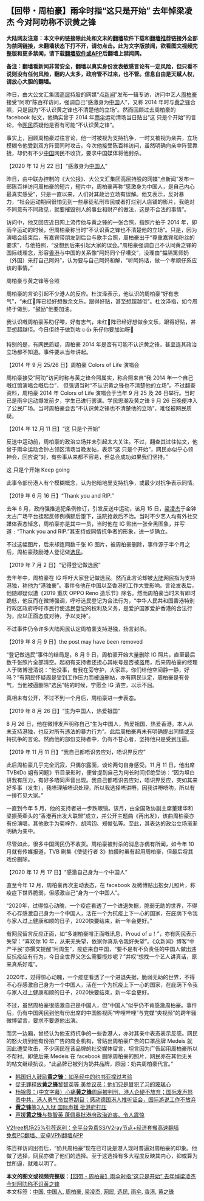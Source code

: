  <h2>【回带・周柏豪】雨伞时指“这只是开始” 去年悼梁凌杰 今对阿叻称不识黄之锋</h2> <p class="notice"><b>大陆网友注意：本文中的链接除此处和文末的<a href="https://github.com/bannedbook/fanqiang" >翻墙</a>软件下载和<a href="https://github.com/killgcd/justmysocks/blob/master/README.md">翻墙推荐</a>链接外全部为禁网链接，未翻墙状态下打不开，请勿点击。此为文字版禁闻，欲看图文视频完整版和更多禁闻，请下载<a href="https://github.com/bannedbook/fanqiang">翻墙软件或APP</a>后翻墙上禁闻网。</p><p>备注：翻墙看新闻非常安全，翻墙以真实身份发表敏感言论有一定风险，但只看不说则没有任何风险，翻的人太多，政府管不过来，也不管。信息自由是天赋人权，请放心大胆的翻墙。</b></p>  <div class="entry">  <p>昨日，由大公文汇集团<span class='wp_keywordlink_affiliate'><a href="https://www.bannedbook.org/bnews/ccpdope/" title="中共高层内幕" target="_blank">高层</a></span>持股的网媒“点<span class='wp_keywordlink_affiliate'><a href="https://www.bannedbook.org/" title="新闻">新闻</a></span>”发布一辑专访，访问中艺人<a href="https://www.bannedbook.org/bnews/tag/%E5%91%A8%E6%9F%8F%E8%B1%AA/" class="st_tag internal_tag" rel="tag" title="标签 周柏豪 下的日志">周柏豪</a>接受“阿叻”陈百祥访问，强调自己“感激身为<span class='wp_keywordlink_affiliate'><a href="https://www.bannedbook.org/" title="中国" target="_blank">中国</a></span>人”，又称 2014 年时与<a href="https://www.bannedbook.org/bnews/tag/%e9%bb%84%e4%b9%8b%e9%94%8b/" class="st_tag internal_tag" rel="tag" title="标签 黄之锋 下的日志">黄之锋</a>合照，只是因为“不认识黄之锋也不清楚他的立场”。然而回顾过去周柏豪的 facebook 帖文，他确实曾于 2014 年<a href="https://www.bannedbook.org/bnews/tag/%e9%9b%a8%e4%bc%9e/" class="st_tag internal_tag" rel="tag" title="标签 雨伞 下的日志">雨伞</a>运动清场当日贴出“这 只是个开始”的言论，令<a href="https://www.bannedbook.org/bnews/tag/%e7%bd%91%e6%b0%91/" class="st_tag internal_tag" rel="tag" title="标签 网民 下的日志">网民</a>质疑他是否有可能“不认识黄之锋”。</p> <p>事实上，回顾周柏豪过往言论，他一时被视为支持抗争，一时又被视为亲共，立场模糊令他受到双方阵营同时攻击。今次他接受陈百祥访问，虽然明确向亲中阵营靠拢，却仍有不少<a href="https://www.bannedbook.org/bnews/tag/%E4%B8%AD%E5%9B%BD/" class="st_tag internal_tag" rel="tag" title="标签 中国 下的日志">中国</a>网民不收货，要求中国媒体将他封杀。</p> <p>【2020 年 12 月 22 日】“感激身为<a href="https://www.bannedbook.org/bnews/tag/%e4%b8%ad%e5%9b%bd%e4%ba%ba/" class="st_tag internal_tag" rel="tag" title="标签 中国人 下的日志">中国人</a>”</p> <p>昨日，由中联办控制的《大公报》、大公文汇集团高层持股的网媒“点新闻”发布一部陈百祥访问周柏豪的短片，短片中，周柏豪再称“感激身为中国人，是自己内心最真实感受”，只是一直以来，人们对其政治立场有误解。他又表示，反对暴力，“社会运动期间很怕见到一些暴徒私刑市民或者打烂别人店铺的影片，我绝对不同意有不同政见，就要摧毁别人的事业和财产的做法，这是不合法的事情”。</p> <p>访问中，他又回应近日网上流传他与黄之锋的一张合照，指照片拍于 2014 年，即雨伞运动的时候，但周柏豪称当时“不认识黄之锋也不清楚他的立场”。只是，因为演唱会结束后，有嘉宾带朋友到后台与歌手合照，周柏豪出于“尊重嘉宾和粉丝的要求”，与他拍照，“没想到后来引起大家的误会。”周柏豪强调自己不认同黄之锋的国际线理念，形容<a href="https://www.bannedbook.org/bnews/tag/%e9%a6%99%e6%b8%af/" class="st_tag internal_tag" rel="tag" title="标签 香港 下的日志">香港</a>与中国的关系像“阿妈同个仔嘈交”，没理由“揾隔篱师奶（外国）来打自己阿妈”，认为要与自己阿妈和解，“听阿妈话，做一个孝顺仔系应该的事情。”</p> <p>周柏豪与黄之锋等合照</p> <p>周柏豪的言论引起不少港人的反应。杜汶泽表示，他认识的周柏豪“好有志气”，“未红𠮶阵已经好想做余文乐，跟得好贴，甚至想超越佢”。杜汶泽指，如今周终于做到，“鼓励”他要加油。</p> <p>我认识嘅周柏豪系叻仔嚟，好有志气，未红𠮶阵已经好想做余文乐，跟得好贴，甚至想超越佢。今日佢终于做到咗☺️👍 乐仔你要加油呀💪</p> <p>特别的是，有网民质疑，周柏豪 2014 年是否有可能不认识黄之锋，甚至连其政治立场都不知道。事件要从当年讲起。</p>  <p>【2014 年 9 月 25/26 日】周柏豪 Colors of Life 演唱会</p> <p>周柏豪接受“阿叻”访问时称与黄之锋合照属实，称合照来自“我 2014 年一个自己嘅红馆演唱会嘅后台”， 但强调当时“不认识黄之锋也不清楚他的立场”。不过翻查资料，周柏豪 2014 年 Colors of Life 演唱会于当年 9 月 25 及 26 日举行。当时已是雨伞运动爆发前夕，学生已进行罢课。学民思潮及黄之锋 9 月 26 日晚便冲入了公民广场。当时周柏豪会否“不认识黄之锋也不清楚他的立场”，难怪被网民质疑。</p> <p>【2014 年 12 月 11 日】“这 只是个开始”</p> <p>反送中运动前，周柏豪的政治立场并未引起太大关注。不过，翻查其过往帖文，他曾于雨伞运动金钟占领区清场当晚发帖，表示“这 只是个开始”，网民亦似乎心领神会，回应说“对，有些事从来都不容易，但总会成功如果我们坚持。”</p> <p>这 只是个开始 Keep going</p> <p>此事令部份港人有个模糊概念，认为他暗地里支持抗争，或最少对抗争表示同情。</p> <p>【2019 年 6 月 16 日】“Thank you and RIP.”</p> <p>去年 6 月，政府强推逃犯条例修订，引发反送中运动，该月 15 日，<a href="https://www.bannedbook.org/bnews/tag/%E6%A2%81%E5%87%8C%E6%9D%B0/" class="st_tag internal_tag" rel="tag" title="标签 梁凌杰 下的日志">梁凌杰</a>于金钟太古广场平台挂起反修例横额后堕下，送院抢救后不治。当时不少艺人均有外社交媒体表态悼念，周柏豪亦是其中一员，当时他在 IG 贴出一张全黑图象，并写道﹕“Thank you and RIP.”其支持或同情抗争者的形象，进一步确立。</p> <p>不过这幅图片，后来却连同数千张 IG 图片，被周柏豪删除，事件源于半个月之后，周柏豪鼓励港人登记做<a href="https://www.bannedbook.org/bnews/tag/%E9%80%89%E6%B0%91/" class="st_tag internal_tag" rel="tag" title="标签 选民 下的日志">选民</a>。</p>  <p>【2019 年 7 月 2 日】“记得登记做选民”</p> <p>去年年中，周柏豪在 IG 呼吁大家登记做选民。然而此言论却被<span class='wp_keywordlink_affiliate'><a href="https://www.bannedbook.org/" title="大陆" target="_blank">大陆</a></span>网民指为支持港独，称他为“港独豪”。事件令他在中国以至香港的工作大受影响。言论发表后，他随即疑似遭《2019 重庆 OPPO Reno 造乐节》除名。然而周柏豪当时未有即时跪低，他反而在微博强调，呼吁选民登记为合法行为，“中华人民共和国香港特别行政区政府呼吁市民行使选民登记的权利及义务，是爱护国家爱护香港的合法行为，应以正面态度对待，予以支持”。</p> <p>不过事件仍令许多大陆网民认定周柏豪支持港独，扬言封杀。</p> <p>【2019 年 8 月 9 日】the post may have been removed</p> <p>“登记做选民”事件的结局是，8 月 9 日，周柏豪开始大量删除 IG 照片，直至最后数千张照片全部清空。起初有支持者还担心其帐号是否被盗用，后来周柏豪的经理人于微博澄清说︰“他没事，有我在旁守护，大家乖，你们给他空间静一静，好吗？”有网民怀疑周是受到工作压力而被逼删帖，亦有网民认定，周柏豪是有骨气，当他被逼删除“选民”帖的时候，宁愿全 IG 清空，以示不屈。</p> <p>真相未有公开，不过不到一个月后，周柏豪进一步表态。</p> <p>【2019 年 8 月 26 日】“生为中国人，热爱祖国”</p> <p>8 月 26 日，他在微博发声明称自己“生为中国人，热爱祖国、热爱香港。本人从未支持港独，也反对所有违法的暴力行为”。此后周柏豪再未有明确提出同情或支持抗争的言论。然而他的部份支持者中，仍有不甘心者，坚持他只是受到压逼。</p> <p>【2019 年 11 月 11 日】“我自己都唔识去应对，唔识畀反应”</p>  <p>此后周柏豪几乎完全沉寂，只偶尔露面，谈论两句自身感受。11 月 11 日，他出席 TVB《Do 姐有问题》节目录影时，便曾提到自己为何长时间拒绝受访：“因为坦白讲我有压力，有好多唔同声音出现。我自己都唔识去应对，唔识畀反应，突如其来好多事（发生），我唔理解唔识处理，所以我选择唔讲嘢，因我讲嘢唔叻，所以有一排冇见大家。”</p> <p>一直到今年 5 月，他的支持者进一步跌眼镜。该月，由全国政协副主席董建华和梁振英牵头的“香港再出发大联盟”成立，并公开主题曲《再出发》，该曲周柏豪亦有份演唱，其他歌手为菊梓乔、胡鸿钧、郑俊弘等。至此，其表达的政治立场渐渐明确为亲中。</p> <p>尽管如此，很多中国网民仍不收货。周柏豪被封杀的消息亦偶有所闻，如今年 10 月就有传媒报道，TVB 剧集《使徒行者 3》拍摄时虽有起用周柏豪，但最后将其戏份删除。</p> <p>【2020 年 12 月 17 日】“感激自己身为一个中国人” </p> <p>直至今年 12 月，周柏豪再次主动表态，在 facebook 及微博贴出抱女儿照片，称疫症下世界脆弱，但感激自己“身为一个中国人”。</p> <p>“2020年，过得惊心动魄，一个疫症看透了一个进退失据，脆弱无助的世界，不得不心存感激自己身为一个中国人，活在一个为抗疫上下一心的国家，在庇荫下令我与家人过上健康和顺的日子，2020快要结束，新一年会更好。”</p> <p>有网民留言反应正面，如“多谢柏豪咁正面嘅讯息，Proud of u！”，亦有网民表示失望：“喜欢你 10 年，从来无失望，依家你真系令我好失望”。《众新闻》博客“中产平民”亦撰文提醒“阿周生”，疫症来自中国，“要不是有不负责任的中国人做出违反抗疫应有行为，今日全世界又怎么需要揽炒呢？”并叹“想找一个艺人讲真话，原来真系好难”。</p> <p>2020年，过得惊心动魄，一个疫症看透了一个进退失据，脆弱无助的世界，不得不心存感激自己身为一个中国人，活在一个为抗疫上下一心的国家，在庇荫下令我与家人过上健康和顺的日子，2020快要结束，新一年会更好。</p> <p>不过，虽然周柏豪很感激自己是中国人，但“中国人”似乎仍不肯感激周柏豪。事件后，仍有中国网民到他有份出席的中国影视网“哔哩哔哩”与党媒“央视频”的跨年骚微博留言，要求不要邀他出演。</p>  <p>而另一边厢，曾经认为他支持抗争的一些香港人，亦对其亲中表态表示反感。网民的怒火烧到他有份拍广告的商业机构，曾贴出周柏豪广告的口罩品牌 Medeis 就因此遭受攻击，不少网民在该品牌的社交媒体留言，坦言因为广告起用周柏豪所以不帮衬。即使后来 Medeis 在 facebook 删除周柏豪的照片，网民亦在其他无关的帖文继续抗议。“此品牌已被列为奶共品牌，原因：奶共周柏豪代言。”</p> <ul class='op-related-articles' title='相关阅读'> <li><a href='https://www.bannedbook.org/bnews/comments/20201218/1450396.html' target='_blank'>韩国妇人鼓励<b>黄之锋</b>：如圣经中的约书亚撑过考验</a></li> <li><a href='https://www.bannedbook.org/bnews/comments/20201212/1446350.html' target='_blank'>促无罪释放<b>黄之锋</b>黎智英等 美参议员：他们只是冒犯了习的玻璃心</a></li> <li><a href='https://www.bannedbook.org/bnews/bannedvideo/20201204/1442129.html' target='_blank'>杨锦霞：(中文字幕）心痛<b>黄之锋</b>周庭被判刑，港人企硬不放弃；国际发声怒责中共，港人勇气令世界刮目；感动德国港人推听证会，国际游说工作不放弃</a></li> <li><a href='https://www.bannedbook.org/bnews/bannedvideo/20201204/1441957.html' target='_blank'><b>黄之锋</b>等3人入狱 国际声援 批港府打压</a></li> <li><a href='https://www.bannedbook.org/bnews/cnnews/hknews/20201204/1441897.html' target='_blank'>声援<b>黄之锋</b>与黎智英 蓬佩奥批港府政治迫害、令人震惊</a></li> </ul> <p class="texttj"> <a href="https://www.bannedbook.org/forum23/topic22702.html" target="_blank">V2free机场25%引荐返利：全平台免费SS/V2ray节点+经济套餐高速翻墙</a><br/> <a href="https://github.com/bannedbook/fanqiang/wiki/%E7%A6%81%E9%97%BB%E7%BD%91%E5%AE%89%E5%8D%93%E7%BF%BB%E5%A2%99%E6%96%B0%E9%97%BBAPP" target="_blank">免费PC翻墙、安卓VPN翻墙APP</a></p><p>陈百祥访问出街后，“奶共周柏豪”现在已可说是港人现时普遍对周柏豪的印象。他做了选择，网民亦做了他们的选择。至于这选择有多大程度反映其内心，抑或算为世所逼，就难以明了。</p><a name='sharetosocial'></a>       <div><b>本文的图文或视频完整版</b>：<a href='https://www.bannedbook.org/bnews/comments/20201223/1453434.html'>【回带・周柏豪】雨伞时指“这只是开始” 去年悼梁凌杰 今对阿叻称不识黄之锋</a></div>  </div><!--END ENTRY--> <div class="postfooter"> <div>本文标签：<a href="https://www.bannedbook.org/bnews/tag/%E4%B8%AD%E5%9B%BD/" rel="tag">中国</a>, <a href="https://www.bannedbook.org/bnews/tag/%e4%b8%ad%e5%9b%bd%e4%ba%ba/" rel="tag">中国人</a>, <a href="https://www.bannedbook.org/bnews/tag/%E5%91%A8%E6%9F%8F%E8%B1%AA/" rel="tag">周柏豪</a>, <a href="https://www.bannedbook.org/bnews/tag/%E6%A2%81%E5%87%8C%E6%9D%B0/" rel="tag">梁凌杰</a>, <a href="https://www.bannedbook.org/bnews/tag/%e7%bd%91%e6%b0%91/" rel="tag">网民</a>, <a href="https://www.bannedbook.org/bnews/tag/%E9%80%89%E6%B0%91/" rel="tag">选民</a>, <a href="https://www.bannedbook.org/bnews/tag/%e9%9b%a8%e4%bc%9e/" rel="tag">雨伞</a>, <a href="https://www.bannedbook.org/bnews/tag/%e9%a6%99%e6%b8%af/" rel="tag">香港</a>, <a href="https://www.bannedbook.org/bnews/tag/%e9%bb%84%e4%b9%8b%e9%94%8b/" rel="tag">黄之锋</a></div>  </div><!--END POSTFOOTER--> 